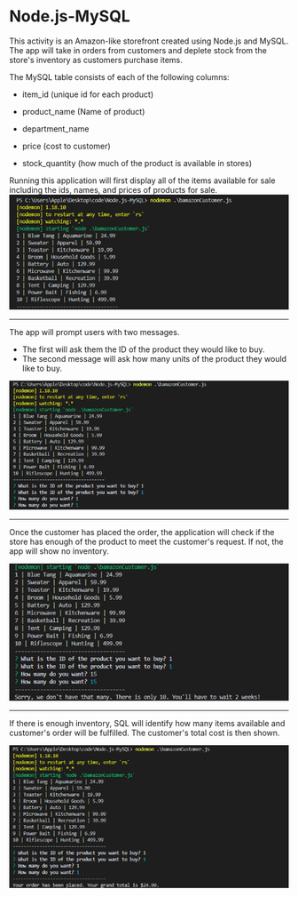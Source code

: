# Node.js-MySQL


This activity is an Amazon-like storefront created using Node.js and MySQL. The app will take in orders from customers and deplete stock from the store's inventory as customers purchase items. 

 The MySQL table consists of each of the following columns:

   * item_id (unique id for each product)

   * product_name (Name of product)

   * department_name

   * price (cost to customer)

   * stock_quantity (how much of the product is available in stores)

Running this application will first display all of the items available for sale including the ids, names, and prices of products for sale.
![show all demo](https://github.com/tuayang/Node.js-MySQL/blob/master/images/show%20all%20items.jpg?raw=true)

---


The app will prompt users with two messages.

   * The first will ask them the ID of the product they would like to buy.
   * The second message will ask how many units of the product they would like to buy.
 
 ![two questions demo](https://github.com/tuayang/Node.js-MySQL/blob/master/images/two%20questions.jpg?raw=true)

---

Once the customer has placed the order, the application will check if the store has enough of the product to meet the customer's request. If not, the app will show no inventory. 

![no stock demo](https://github.com/tuayang/Node.js-MySQL/blob/master/images/no%20inventory.jpg?raw=true)

---

If there is enough inventory, SQL will identify how many items available and customer's order will be fulfilled. The customer's total cost is then shown. 

![in stock demo](https://github.com/tuayang/Node.js-MySQL/blob/master/images/in%20stock.jpg?raw=true)






